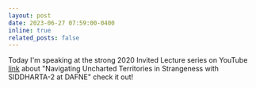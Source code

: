 ```yaml
---
layout: post
date: 2023-06-27 07:59:00-0400
inline: true
related_posts: false
---
```


Today I'm speaking at the strong 2020 Invited Lecture series on YouTube [link](https://www.youtube.com/live/b7OuJHnwaKs?si=wdb7INT2ZYKdzjz5) about "Navigating Uncharted Territories in Strangeness with SIDDHARTA-2 at DAFNE" check it out!

